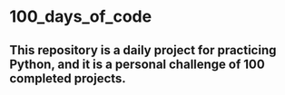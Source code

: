 # 100_days_of_code

## This repository is a daily project for practicing Python, and it is a personal challenge of 100 completed projects.
